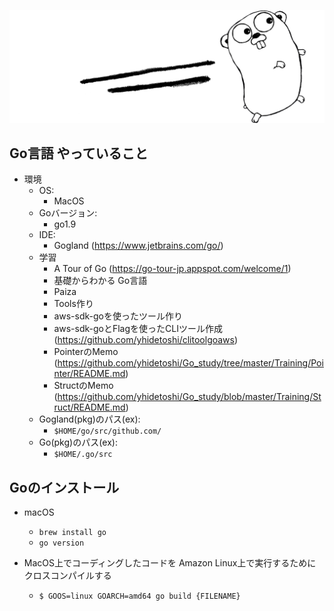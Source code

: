 ![Alt Text](https://github.com/yhidetoshi/Pictures/raw/master/Go_study/Golang-top.png)

## Go言語 やっていること



- 環境　
  - OS: 
    - MacOS
  - Goバージョン:  
    - go1.9
  - IDE: 
    - Gogland (https://www.jetbrains.com/go/)
  - 学習
    - A Tour of Go (https://go-tour-jp.appspot.com/welcome/1)
    - 基礎からわかる Go言語
    - Paiza
    - Tools作り
    - aws-sdk-goを使ったツール作り
    - aws-sdk-goとFlagを使ったCLIツール作成(https://github.com/yhidetoshi/clitoolgoaws)
    - PointerのMemo (https://github.com/yhidetoshi/Go_study/tree/master/Training/Pointer/README.md)
    - StructのMemo (https://github.com/yhidetoshi/Go_study/blob/master/Training/Struct/README.md)
  - Gogland(pkg)のパス(ex):
    - `$HOME/go/src/github.com/`
  - Go(pkg)のパス(ex):
    - `$HOME/.go/src`
    
## Goのインストール
- macOS
  - `brew install go`
  - `go version`

- MacOS上でコーディングしたコードを Amazon Linux上で実行するためにクロスコンパイルする
  - `$ GOOS=linux GOARCH=amd64 go build {FILENAME}`
